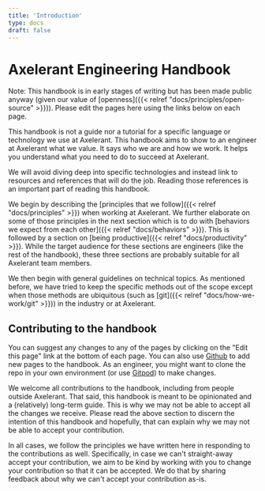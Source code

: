 ```yaml
---
title: 'Introduction'
type: docs
draft: false
---
```


# Axelerant Engineering Handbook

Note: This handbook is in early stages of writing but has been made public anyway (given our value of [openness]({{< relref "docs/principles/open-source" >}})). Please edit the pages here using the links below on each page.

This handbook is not a guide nor a tutorial for a specific language or technology we use at Axelerant. This handbook aims to show to an engineer at Axelerant what we value. It says who we are and how we work. It helps you understand what you need to do to succeed at Axelerant.

We will avoid diving deep into specific technologies and instead link to resources and references that will do the job. Reading those references is an important part of reading this handbook.

We begin by describing the [principles that we follow]({{< relref "docs/principles" >}}) when working at Axelerant. We further elaborate on some of those principles in the next section which is to do with [behaviors we expect from each other]({{< relref "docs/behaviors" >}}). This is followed by a section on [being productive]({{< relref "docs/productivity" >}}). While the target audience for these sections are engineers (like the rest of the handbook), these three sections are probably suitable for all Axelerant team members.

We then begin with general guidelines on technical topics. As mentioned before, we have tried to keep the specific methods out of the scope except when those methods are ubiquitous (such as [git]({{< relref "docs/how-we-work/git" >}})) in the industry or at Axelerant.

## Contributing to the handbook

You can suggest any changes to any of the pages by clicking on the "Edit this page" link at the bottom of each page. You can also use [Github](https://github.com/axelerant/engg-handbook) to add new pages to the handbook. As an engineer, you might want to clone the repo in your own environment (or use [Gitpod](https://gitpod.io/#https://github.com/axelerant/engg-handbook)) to make changes.

We welcome all contributions to the handbook, including from people outside Axelerant. That said, this handbook is meant to be opinionated and a (relatively) long-term guide. This is why we may not be able to accept all the changes we receive. Please read the above section to discern the intention of this handbook and hopefully, that can explain why we may not be able to accept your contribution.

In all cases, we follow the principles we have written here in responding to the contributions as well. Specifically, in case we can't straight-away accept your contribution, we aim to be kind by working with you to change your contribution so that it can be accepted. We do that by sharing feedback about why we can't accept your contribution as-is.
